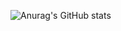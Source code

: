 



![Anurag's GitHub stats](https://github-readme-stats.vercel.app/api?username=lengyue-ck&show_icons=true&theme=merko)
